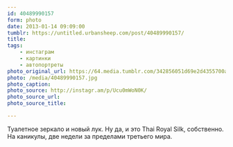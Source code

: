 ```yaml
---
id: 40489990157
form: photo
date: 2013-01-14 09:09:00
tumblr: https://untitled.urbansheep.com/post/40489990157/
title:
tags:
    - инстаграм
    - картинки
    - автопортреты
photo_original_url: https://64.media.tumblr.com/342856051d69e2d4355700a4f88680fe/tumblr_mgliqvmS251qz4wzio1_640.jpg
photo: /media/40489990157.jpg
photo_caption: 
photo_source: http://instagr.am/p/Ucu0mWoN0K/
photo_source_url:
photo_source_title:

---
```


<p>Туалетное зеркало и новый лук. Ну да, и это Thai Royal Silk, собственно. На каникулы, две недели за пределами третьего мира.</p>
